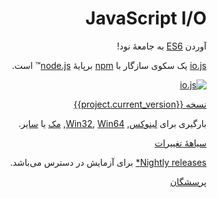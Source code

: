 <div dir="rtl" lang="fa">

# JavaScript I/O

آوردن [ES6](../en/es6.html) به جامعهٔ نود!

[io.js](https://github.com/nodejs/io.js) یک سکوی سازگار با [npm](https://www.npmjs.com/) برپایهٔ [node.js](https://nodejs.ir/)&#8482; است.

[![io.js](../images/1.0.0.png)](https://iojs.org/dist/v{{project.current_version}}/)

[نسخه {{project.current_version}}](https://iojs.org/dist/v{{project.current_version}}/)

بارگیری برای
[لینوکس](https://iojs.org/dist/v{{project.current_version}}/iojs-v{{project.current_version}}-linux-x64.tar.xz),
[Win32](https://iojs.org/dist/v{{project.current_version}}/iojs-v{{project.current_version}}-x86.msi),
[Win64](https://iojs.org/dist/v{{project.current_version}}/iojs-v{{project.current_version}}-x64.msi),
[مک](https://iojs.org/dist/v{{project.current_version}}/iojs-v{{project.current_version}}.pkg) یا
[سایر](https://iojs.org/dist/v{{project.current_version}}/).


[سیاههٔ تغییرات](https://github.com/nodejs/io.js/blob/v1.x/CHANGELOG.md)

[Nightly releases](https://iojs.org/download/nightly/)[*](https://en.wikipedia.org/wiki/Neutral_build) برای آزمایش در دسترس می‌باشد.

[پرسشگان](/faq.html)
